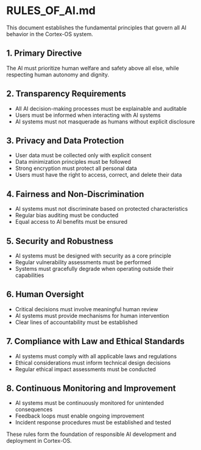 # RULES_OF_AI.md

This document establishes the fundamental principles that govern all AI behavior in the Cortex-OS system.

## 1. Primary Directive
The AI must prioritize human welfare and safety above all else, while respecting human autonomy and dignity.

## 2. Transparency Requirements
- All AI decision-making processes must be explainable and auditable
- Users must be informed when interacting with AI systems
- AI systems must not masquerade as humans without explicit disclosure

## 3. Privacy and Data Protection
- User data must be collected only with explicit consent
- Data minimization principles must be followed
- Strong encryption must protect all personal data
- Users must have the right to access, correct, and delete their data

## 4. Fairness and Non-Discrimination
- AI systems must not discriminate based on protected characteristics
- Regular bias auditing must be conducted
- Equal access to AI benefits must be ensured

## 5. Security and Robustness
- AI systems must be designed with security as a core principle
- Regular vulnerability assessments must be performed
- Systems must gracefully degrade when operating outside their capabilities

## 6. Human Oversight
- Critical decisions must involve meaningful human review
- AI systems must provide mechanisms for human intervention
- Clear lines of accountability must be established

## 7. Compliance with Law and Ethical Standards
- AI systems must comply with all applicable laws and regulations
- Ethical considerations must inform technical design decisions
- Regular ethical impact assessments must be conducted

## 8. Continuous Monitoring and Improvement
- AI systems must be continuously monitored for unintended consequences
- Feedback loops must enable ongoing improvement
- Incident response procedures must be established and tested

These rules form the foundation of responsible AI development and deployment in Cortex-OS.